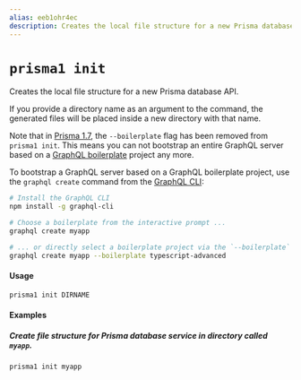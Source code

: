 ```yaml
---
alias: eeb1ohr4ec
description: Creates the local file structure for a new Prisma database API
---
```


# `prisma1 init`

Creates the local file structure for a new Prisma database API. 

If you provide a directory name as an argument to the command, the generated files will be placed inside a new directory with that name.

<InfoBox type=warning>

Note that in [Prisma 1.7](https://github.com/graphcool/prisma/releases/tag/1.7.0), the `--boilerplate` flag has been removed from `prisma1 init`. This means you can not bootstrap an entire GraphQL server based on a [GraphQL boilerplate](https://github.com/graphql-boilerplates) project any more.

To bootstrap a GraphQL server based on a GraphQL boilerplate project, use the `graphql create` command from the [GraphQL CLI](https://github.com/graphql-cli/graphql-cli):

```bash
# Install the GraphQL CLI
npm install -g graphql-cli

# Choose a boilerplate from the interactive prompt ...
graphql create myapp 

# ... or directly select a boilerplate project via the `--boilerplate` option (e.g. `typescript-advanced`)
graphql create myapp --boilerplate typescript-advanced
```

</InfoBox>

#### Usage

```sh
prisma1 init DIRNAME
```

#### Examples

##### Create file structure for Prisma database service in directory called `myapp`.

```sh
prisma1 init myapp
```

